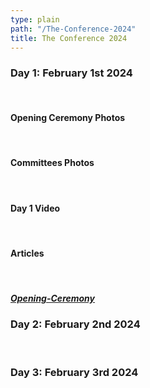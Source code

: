 ```yaml
---
type: plain
path: "/The-Conference-2024"
title: The Conference 2024
---
```


<h3>Day 1: February 1st 2024</h3>
<br>

<h4>Opening Ceremony Photos</h4>
<br>

<h4>Committees Photos</h4>
<br>

<h4>Day 1 Video</h4>
<br>

<h4>Articles</h4>
<br>
<h5><a href="https://ilymun.org/images/Opening-Ceremony.pdf" download="Opening-Ceremony.pdf"><b>Opening-Ceremony</b></a></h5>

<h3>Day 2: February 2nd 2024</h3>
<br>

<h3>Day 3: February 3rd 2024</h3>
<br>



